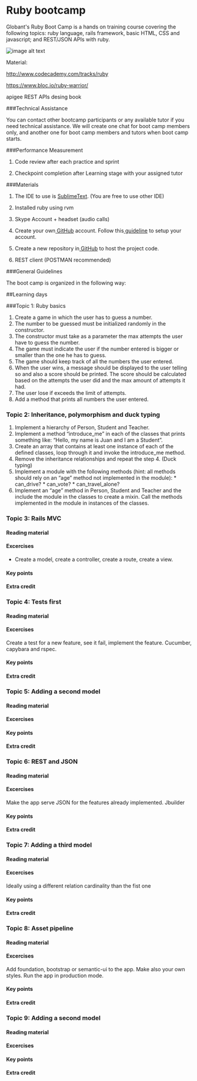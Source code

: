 Ruby bootcamp
============

Globant's Ruby Boot Camp is a hands on training course covering the following topics: ruby language, rails framework, basic HTML, CSS and javascript; and REST/JSON APIs with ruby.


![image alt text](https://www.ruby-lang.org/images/header-ruby-logo.png)



Material:

http://www.codecademy.com/tracks/ruby

https://www.bloc.io/ruby-warrior/

apigee REST APIs desing book


###Technical Assistance

You can contact other bootcamp participants or any available tutor if you need technical assistance. We will create one chat for boot camp members only, and another one for boot camp members and tutors when boot camp starts.

###Performance Measurement

1. Code review after each practice and sprint

2. Checkpoint completion after Learning stage with your assigned tutor



###Materials

1. The IDE to use is [SublimeText](http://www.sublimetext.com/). (You are free to use other IDE)

2. Installed ruby using rvm

3. Skype Account + headset (audio calls)

4. Create your own[ GitHub](https://github.com/) account. Follow this[ guideline](https://help.github.com/articles/set-up-git) to setup your account. 

5. Create a new repository in[ GitHub](https://github.com/)  to host the project code.

6. REST client (POSTMAN recommended)



###General Guidelines

The boot camp is organized in the following way:

##Learning days

###Topic 1: Ruby basics
  1. Create a game in which the user has to guess a number.
  2. The number to be guessed must be initialized randomly in the constructor.
  3. The constructor must take as a parameter the max attempts the user have to guess the number.
  4. The game must indicate the user if the number entered is bigger or smaller than the one he has to guess.
  5. The game should keep track of all the numbers the user entered.
  6. When the user wins, a message should be displayed to the user telling so and also a score should be printed. The score should be calculated based on the attempts the user did and the max amount of attempts it had.
  7. The user lose if exceeds the limit of attempts.
  8. Add a method that prints all numbers the user entered.


### Topic 2: Inheritance, polymorphism and duck typing
  1. Implement a hierarchy of Person, Student and Teacher.
  2. Implement a method “introduce_me” in each of the classes that prints something like: “Hello, my name is Juan and I am a Student”.
  3. Create an array that contains at least one instance of each of the defined classes, loop through it and invoke the introduce_me method.
  4. Remove the inheritance relationships and repeat the step 4. (Duck typing)
  5. Implement a module with the following methods (hint: all methods should rely on an “age” method not implemented in the module):
    * can_drive?
    * can_vote?
    * can_travel_alone?
  6. Implement an “age” method in Person, Student and Teacher and the include the module in the classes to create a mixin. Call the methods implemented in the module in instances of the classes.

### Topic 3: Rails MVC
#### Reading material
#### Excercises
  * Create a model, create a controller, create a route, create a view.
#### Key points
#### Extra credit


### Topic 4: Tests first
#### Reading material
#### Excercises
Create a test for a new feature, see it fail, implement the feature.
Cucumber, capybara and rspec.
#### Key points
#### Extra credit

### Topic 5: Adding a second model
#### Reading material
#### Excercises
#### Key points
#### Extra credit

### Topic 6: REST and JSON
#### Reading material
#### Excercises
Make the app serve JSON for the features already implemented.
Jbuilder
#### Key points
#### Extra credit

### Topic 7: Adding a third model
#### Reading material
#### Excercises
Ideally using a different relation cardinality than the fist one
#### Key points
#### Extra credit

### Topic 8: Asset pipeline
#### Reading material
#### Excercises
Add foundation, bootstrap or semantic-ui to the app. Make also your own styles. Run the app in production mode.
#### Key points
#### Extra credit

### Topic 9: Adding a second model
#### Reading material
#### Excercises
#### Key points
#### Extra credit
